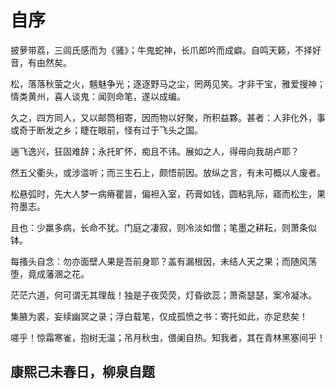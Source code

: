 # 自序

披萝带荔，三闾氏感而为《骚》；牛鬼蛇神，长爪郎吟而成癖。自鸣天籁，不择好音，有由然矣。

松，落落秋萤之火，魑魅争光；逐逐野马之尘，罔两见笑。才非干宝，雅爱搜神；情类黄州，喜人谈鬼：闻则命笔，遂以成编。

久之，四方同人，又以邮筒相寄，因而物以好聚，所积益夥。甚者：人非化外，事或奇于断发之乡；睫在眼前，怪有过于飞头之国。

遄飞逸兴，狂固难辞；永托旷怀，痴且不讳。展如之人，得毋向我胡卢耶？

然五父衢头，或涉滥听；而三生石上，颇悟前因。放纵之言，有未可概以人废者。

松悬弧时，先大人梦一病瘠瞿昙，偏袒入室，药膏如钱，圆粘乳际，寤而松生，果符墨志。

且也：少羸多病，长命不犹。门庭之凄寂，则冷淡如僧；笔墨之耕耘，则萧条似钵。

每搔头自念：勿亦面壁人果是吾前身耶？盖有漏根因，未结人天之果；而随风荡堕，竟成藩溷之花。

茫茫六道，何可谓无其理哉！独是子夜荧荧，灯昏欲蕊；萧斋瑟瑟，案冷凝冰。

集腋为裘，妄续幽冥之录；浮白载笔，仅成孤愤之书：寄托如此，亦足悲矣！

嗟乎！惊霜寒雀，抱树无温；吊月秋虫，偎阑自热。知我者，其在青林黑塞间乎！

康熙己未春日，柳泉自题
------------

